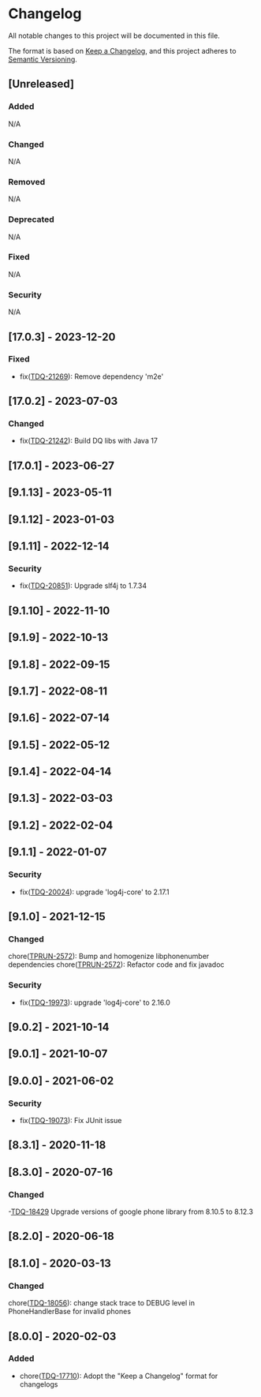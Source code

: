 # Changelog
All notable changes to this project will be documented in this file.

The format is based on [Keep a Changelog](https://keepachangelog.com/en/1.0.0/),
and this project adheres to [Semantic Versioning](https://semver.org/spec/v2.0.0.html).

## [Unreleased]
### Added
N/A
### Changed
N/A
### Removed
N/A
### Deprecated
N/A
### Fixed
N/A
### Security
N/A

## [17.0.3] - 2023-12-20
### Fixed
- fix([TDQ-21269](https://jira.talendforge.org/browse/TDQ-21269)): Remove dependency 'm2e'

## [17.0.2] - 2023-07-03
### Changed
- fix([TDQ-21242](https://jira.talendforge.org/browse/TDQ-21242)): Build DQ libs with Java 17

## [17.0.1] - 2023-06-27

## [9.1.13] - 2023-05-11

## [9.1.12] - 2023-01-03

## [9.1.11] - 2022-12-14
### Security
- fix([TDQ-20851](https://jira.talendforge.org/browse/TDQ-20851)): Upgrade slf4j to 1.7.34

## [9.1.10] - 2022-11-10

## [9.1.9] - 2022-10-13

## [9.1.8] - 2022-09-15

## [9.1.7] - 2022-08-11

## [9.1.6] - 2022-07-14

## [9.1.5] - 2022-05-12

## [9.1.4] - 2022-04-14

## [9.1.3] - 2022-03-03

## [9.1.2] - 2022-02-04

## [9.1.1] - 2022-01-07
### Security
- fix([TDQ-20024](https://jira.talendforge.org/browse/TDQ-20024)): upgrade 'log4j-core' to 2.17.1

## [9.1.0] - 2021-12-15
### Changed
chore([TPRUN-2572](https://jira.talendforge.org/browse/TPRUN-2572)): Bump and homogenize libphonenumber dependencies
chore([TPRUN-2572](https://jira.talendforge.org/browse/TPRUN-2572)): Refactor code and fix javadoc
### Security
- fix([TDQ-19973](https://jira.talendforge.org/browse/TDQ-19973)): upgrade 'log4j-core' to 2.16.0

## [9.0.2] - 2021-10-14

## [9.0.1] - 2021-10-07

## [9.0.0] - 2021-06-02
### Security
- fix([TDQ-19073](https://jira.talendforge.org/browse/TDQ-19073)): Fix JUnit issue

## [8.3.1] - 2020-11-18

## [8.3.0] - 2020-07-16
### Changed
-[TDQ-18429](https://jira.talendforge.org/browse/TDQ-18429) Upgrade versions of google phone library from 8.10.5 to 8.12.3

## [8.2.0] - 2020-06-18

## [8.1.0] - 2020-03-13
### Changed
chore([TDQ-18056](https://jira.talendforge.org/browse/TDQ-18056)): change stack trace to DEBUG level in PhoneHandlerBase for invalid phones

## [8.0.0] - 2020-02-03
### Added
- chore([TDQ-17710](https://jira.talendforge.org/browse/TDQ-17710)): Adopt the "Keep a Changelog" format for changelogs
